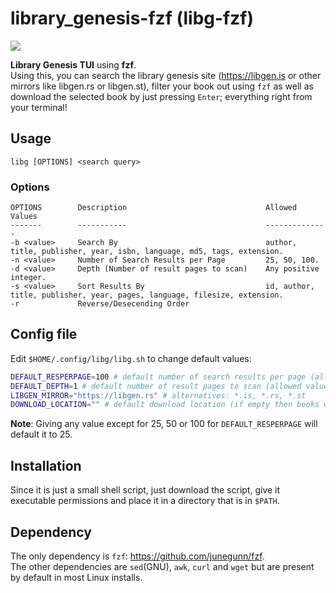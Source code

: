 # library_genesis-fzf (libg-fzf)
![](libg.gif)

**Library Genesis TUI** using **fzf**.  
Using this, you can search the library genesis site (https://libgen.is or other mirrors like libgen.rs or libgen.st), filter your book out using `fzf` as well as download the selected book by just pressing `Enter`; everything right from your terminal!

## Usage
`libg [OPTIONS] <search query>`

### Options
```
OPTIONS        Description                               Allowed Values
-------        -----------                               --------------
-b <value>     Search By                                 author, title, publisher, year, isbn, language, md5, tags, extension.
-n <value>     Number of Search Results per Page         25, 50, 100.
-d <value>     Depth (Number of result pages to scan)    Any positive integer.
-s <value>     Sort Results By                           id, author, title, publisher, year, pages, language, filesize, extension.
-r             Reverse/Desecending Order
```

## Config file
Edit `$HOME/.config/libg/libg.sh` to change default values:

```bash
DEFAULT_RESPERPAGE=100 # default number of search results per page (allowed values: 25, 50, 100)
DEFAULT_DEPTH=1 # default number of result pages to scan (allowed values: any positive integer)
LIBGEN_MIRROR="https://libgen.rs" # alternatives: *.is, *.rs, *.st	
DOWNLOAD_LOCATION="" # default download location (if empty then books will be downloaded to current directory)
```

**Note**: Giving any value except for 25, 50 or 100 for `DEFAULT_RESPERPAGE` will default it to 25.

## Installation
Since it is just a small shell script, just download the script, give it executable permissions and place it in a directory that is in `$PATH`.
## Dependency
The only dependency is `fzf`: https://github.com/junegunn/fzf.   
The other dependencies are `sed`(GNU), `awk`, `curl` and `wget` but are present by default in most Linux installs. 
